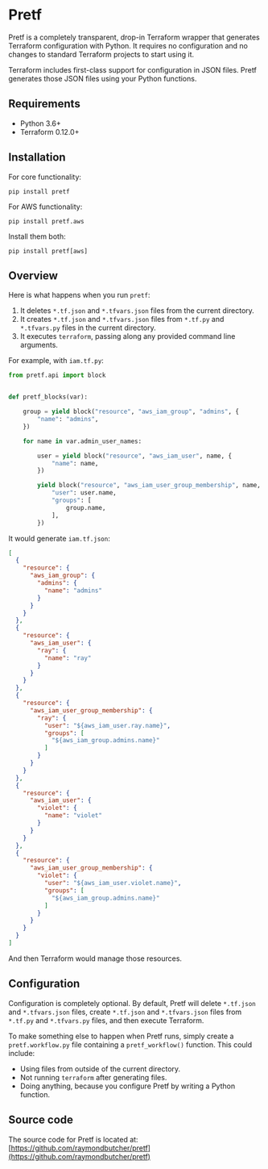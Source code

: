 # Pretf

Pretf is a completely transparent, drop-in Terraform wrapper that generates Terraform configuration with Python. It requires no configuration and no changes to standard Terraform projects to start using it.

Terraform includes first-class support for configuration in JSON files. Pretf generates those JSON files using your Python functions.

## Requirements

* Python 3.6+
* Terraform 0.12.0+

## Installation

For core functionality:

```shell
pip install pretf
```

For AWS functionality:

```shell
pip install pretf.aws
```

Install them both:

```shell
pip install pretf[aws]
```

## Overview

Here is what happens when you run `pretf`:

1. It deletes `*.tf.json` and `*.tfvars.json` files from the current directory.
1. It creates `*.tf.json` and `*.tfvars.json` files from `*.tf.py` and `*.tfvars.py` files in the current directory.
1. It executes `terraform`, passing along any provided command line arguments.

For example, with `iam.tf.py`:

```python
from pretf.api import block


def pretf_blocks(var):

    group = yield block("resource", "aws_iam_group", "admins", {
        "name": "admins",
    })

    for name in var.admin_user_names:

        user = yield block("resource", "aws_iam_user", name, {
            "name": name,
        })

        yield block("resource", "aws_iam_user_group_membership", name, {
            "user": user.name,
            "groups": [
                group.name,
            ],
        })
```

It would generate `iam.tf.json`:

```json
[
  {
    "resource": {
      "aws_iam_group": {
        "admins": {
          "name": "admins"
        }
      }
    }
  },
  {
    "resource": {
      "aws_iam_user": {
        "ray": {
          "name": "ray"
        }
      }
    }
  },
  {
    "resource": {
      "aws_iam_user_group_membership": {
        "ray": {
          "user": "${aws_iam_user.ray.name}",
          "groups": [
            "${aws_iam_group.admins.name}"
          ]
        }
      }
    }
  },
  {
    "resource": {
      "aws_iam_user": {
        "violet": {
          "name": "violet"
        }
      }
    }
  },
  {
    "resource": {
      "aws_iam_user_group_membership": {
        "violet": {
          "user": "${aws_iam_user.violet.name}",
          "groups": [
            "${aws_iam_group.admins.name}"
          ]
        }
      }
    }
  }
]
```

And then Terraform would manage those resources.

## Configuration

Configuration is completely optional. By default, Pretf will delete `*.tf.json` and `*.tfvars.json` files, create `*.tf.json` and `*.tfvars.json` files from `*.tf.py` and `*.tfvars.py` files, and then execute Terraform.

To make something else to happen when Pretf runs, simply create a `pretf.workflow.py` file containing a `pretf_workflow()` function. This could include:

* Using files from outside of the current directory.
* Not running `terraform` after generating files.
* Doing anything, because you configure Pretf by writing a Python function.

## Source code

The source code for Pretf is located at: [https://github.com/raymondbutcher/pretf](https://github.com/raymondbutcher/pretf)

